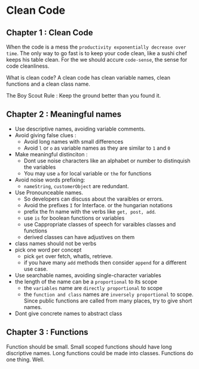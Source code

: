 # Clean Code

## Chapter 1 : Clean Code

When the code is a mess the `productivity exponentially decrease over time`. The only way to go fast is to keep your code clean, like a sushi chef keeps his table clean. For the we should accure `code-sense`, the sense for code cleanliness. 

What is clean code?
A clean code has clean variable names, clean functions and a clean class name.

The Boy Scout Rule : Keep the ground better than you found it.

## Chapter 2 : Meaningful names

- Use descriptive names, avoiding variable comments.
- Avoid giving false clues :
  - Avoid long names with small differences
  - Avoid `l` or `o` as variable names as they are similar to `1` and `0`
- Make meaningful distinciton :
  - Dont use noise characters like an alphabet or number to distinquish the variables
  - You may use `a` for local variable or `the` for functions
- Avoid noise words prefixing:
  - `nameString`, `customerObject` are redundant.
- Use Pronounceable names. 
  - So developers can discuss about the varaibles or errors.
  - Avoid the prefixes `I` for Interface. or the hungarian notations
  - prefix the fn name with the verbs like `get, post, add`.
  - use `is` for boolean functions or variables
  - use Cappropriate classes of speech for varaibles classes and functions
  - derived classes can have adjustives on them
- class names should not be verbs
- pick one word per concept
  - pick `get` over fetch, whatIs, retrieve.
  - if you have many `add` methods then consider `append` for a different use case.
- Use searchable names, avoiding single-character variables
- the length of the name can be a `proportional` to its scope
  - the `variables` name are `directly proportional` to scope
  - the `function and class` names are `inversely proportional` to scope. Since public functions are called from many places, try to give short names.
- Dont give concrete names to abstract class

## Chapter 3 : Functions

Function should be small.
Small scoped functions should have long discriptive names.
Long functions could be made into classes. 
Functions do one thing. Well.
